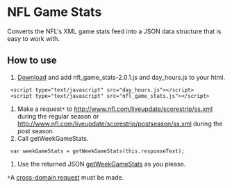 # NFL Game Stats #

Converts the NFL's XML game stats feed into a JSON data structure that is easy to work with.

## How to use ##
  1. [Download](http://code.google.com/p/nfl-game-stats/downloads/list) and add nfl\_game\_stats-2.0.1.js and day\_hours.js to your html.
```
 <script type="text/javascript" src="day_hours.js"></script>
 <script type="text/javascript" src="nfl_game_stats.js"></script>
```
  1. Make a request`*` to http://www.nfl.com/liveupdate/scorestrip/ss.xml during the regular season or http://www.nfl.com/liveupdate/scorestrip/postseason/ss.xml during the post season.
  1. Call getWeekGameStats.
```
 var weekGameStats = getWeekGameStats(this.responseText);
```
  1. Use the returned JSON [getWeekGameStats](http://code.google.com/p/nfl-game-stats/wiki/WeekGameStatsAPI) as you please.


`*`A [cross-domain request](http://en.wikipedia.org/wiki/XMLHttpRequest#Cross-domain_requests) must be made.